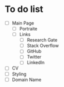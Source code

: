# To do list
- [ ] Main Page
  - [ ] Portraite
  - [ ] Links
    - [ ] Research Gate
    - [ ] Stack Overflow
    - [ ] GitHub    
    - [ ] Twitter
    - [ ] LinkedIn
- [ ] CV
- [ ] Styling
- [ ] Domain Name
